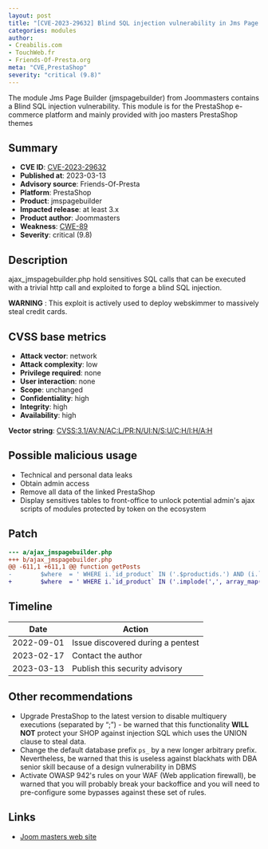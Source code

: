 ```yaml
---
layout: post
title: "[CVE-2023-29632] Blind SQL injection vulnerability in Jms Page Builder (jmspagebuilder) PrestaShop module"
categories: modules
author:
- Creabilis.com
- TouchWeb.fr
- Friends-Of-Presta.org
meta: "CVE,PrestaShop"
severity: "critical (9.8)"
---
```


The module Jms Page Builder (jmspagebuilder) from Joommasters contains a Blind SQL injection vulnerability.
This module is for the PrestaShop e-commerce platform and mainly provided with joo masters PrestaShop themes

## Summary

* **CVE ID**: [CVE-2023-29632](https://cve.mitre.org/cgi-bin/cvename.cgi?name=CVE-2023-29632)
* **Published at**: 2023-03-13
* **Advisory source**: Friends-Of-Presta
* **Platform**: PrestaShop
* **Product**: jmspagebuilder
* **Impacted release**: at least 3.x
* **Product author**: Joommasters
* **Weakness**: [CWE-89](https://cwe.mitre.org/data/definitions/89.html)
* **Severity**: critical (9.8)

## Description

ajax_jmspagebuilder.php hold sensitives SQL calls that can be executed with a trivial http call and exploited to forge a blind SQL injection.

**WARNING** : This exploit is actively used to deploy webskimmer to massively steal credit cards. 

## CVSS base metrics

* **Attack vector**: network
* **Attack complexity**: low
* **Privilege required**: none
* **User interaction**: none
* **Scope**: unchanged
* **Confidentiality**: high
* **Integrity**: high
* **Availability**: high

**Vector string**: [CVSS:3.1/AV:N/AC:L/PR:N/UI:N/S:U/C:H/I:H/A:H](https://nvd.nist.gov/vuln-metrics/cvss/v3-calculator?vector=AV:N/AC:L/PR:N/UI:N/S:U/C:H/I:H/A:H)

## Possible malicious usage

* Technical and personal data leaks
* Obtain admin access
* Remove all data of the linked PrestaShop
* Display sensitives tables to front-office to unlock potential admin's ajax scripts of modules protected by token on the ecosystem

## Patch

```diff
--- a/ajax_jmspagebuilder.php
+++ b/ajax_jmspagebuilder.php
@@ -611,1 +611,1 @@ function getPosts
-        $where  = ' WHERE i.`id_product` IN ('.$productids.') AND (i.`cover` IS NULL OR i.`cover` = 0)';
+        $where  = ' WHERE i.`id_product` IN ('.implode(',', array_map('intval', explode(',', $productids))).') AND (i.`cover` IS NULL OR i.`cover` = 0)';
```

## Timeline

| Date | Action |
|--|--|
| 2022-09-01 | Issue discovered during a pentest |
| 2023-02-17 | Contact the author |
| 2023-03-13 | Publish this security advisory |

## Other recommendations

* Upgrade PrestaShop to the latest version to disable multiquery executions (separated by “;”) - be warned that this functionality **WILL NOT** protect your SHOP against injection SQL which uses the UNION clause to steal data.
* Change the default database prefix `ps_` by a new longer arbitrary prefix. Nevertheless, be warned that this is useless against blackhats with DBA senior skill because of a design vulnerability in DBMS
* Activate OWASP 942's rules on your WAF (Web application firewall), be warned that you will probably break your backoffice and you will need to pre-configure some bypasses against these set of rules.

## Links

* [Joom masters web site](https://www.joommasters.com/)
